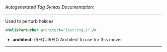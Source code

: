 <!-- THIS IS AN AUTOGENERATED FILE: Don't edit it directly, instead change the schema definition in the code itself. -->

_Autogenerated Tag Syntax Documentation:_

---
Used to perturb helices

```xml
<HelixPerturber architect="(&string;)" />
```

-   **architect**: (REQUIRED) Architect to use for this mover

---
